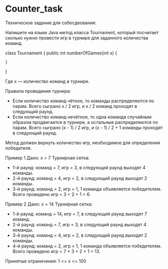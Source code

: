 # Counter_task
Техническое задание для собесдеования: 

Напишите на языке Java метод класса Tournament, который посчитает сколько нужно провести игр в турнире для заданного количества команд.

class Tournament {
    public int numberOfGames(int x) {
		
    }
}

Где x — количество команд в турнире.

Правила проведения турнира:
 - Если количество команд чётное, то команды распределяются по парам. Всего сыграно x / 2 игр, и x / 2 команд проходят в следующий раунд.
 - Если количество команд нечётное, то одна команда случайным образом продвигается в турнире, а остальные распределяются по парам. Всего сыграно (x - 1) / 2 игр, и (x - 1) / 2 + 1 команды проходят в следующий раунд.

Метод должен вернуть количество игр, необходимое для определения победителя.

Пример 1
Дано: x = 7
Турнирная сетка: 
- 1-й раунд: команд = 7, игр = 3, в следующий раунд выходят 4 команды.
- 2-й раунд: команд = 4, игр = 2, в следующий раунд выходят 2 команды.
- 3-й раунд: команд = 2, игр = 1, 1 команда объявляется победителем.
Всего проведено игр = 3 + 2 + 1 = 6.

Пример 2
Дано: x = 14
Турнирная сетка: 
- 1-й раунд: команд = 14, игр = 7, в следующий раунд выходят 7 команд.
- 2-й раунд: команд = 7, игр = 3, в следующий раунд выходят 4 команды.
- 3-й раунд: команд = 4, игр = 2, в следующий раунд выходят 2 команды.
- 4-й раунд: команд = 2, игр = 1, 1 команда объявляется победителем.
Всего проведено игр = 7 + 3 + 2 + 1 = 13.

Принятые ограничения:
1 <= x <= 100

